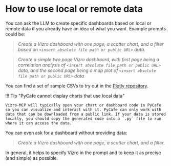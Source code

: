 # How to use local or remote data

You can ask the LLM to create specific dashboards based on local or remote data if you already have an idea of what you want. Example prompts could be:

> _Create a Vizro dashboard with one page, a scatter chart, and a filter based on `<insert absolute file path or public URL>` data._

> _Create a simple two page Vizro dashboard, with first page being a correlation analysis of `<insert absolute file path or public URL>` data, and the second page being a map plot of `<insert absolute file path or public URL>` data_

You can find a set of sample CSVs to try out in the [Plotly repository](https://github.com/plotly/datasets/tree/master).

!!! Tip "PyCafe cannot display charts that use local data"

    Vizro-MCP will typically open your chart or dashboard code in PyCafe so you can visualize and interact with it. PyCafe can only work with data that can be downloaded from a public link. If your data is stored locally, you should copy the generated code into a `.py` file to run where it can access the data.


You can even ask for a dashboard without providing data:

> _Create a Vizro dashboard with one page, a scatter chart, and a filter._

In general, it helps to specify Vizro in the prompt and to keep it as precise (and simple) as possible.
